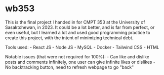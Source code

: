 # wb353

This is the final project I handed in for CMPT 353 at the University of Sasaktchewan, in 2023.
It could be a lot better, and is far from perfect, or even useful, but I learned a lot and used good programming practice to create this project, with the intent of minimizing technical debt.

Tools used:
    - React JS
    - Node JS
    - MySQL
    - Docker
    - Tailwind CSS
    - HTML

Notable issues (that were not required for 100%):
    - Can like and dislike posts and comments infinitely, one user can give infinite likes or dislikes
    - No backtracking button, need to refresh webpage to go "back"


